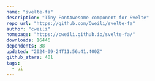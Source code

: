 ```yaml
---
name: "svelte-fa"
description: "Tiny FontAwesome component for Svelte"
repo_url: "https://github.com/Cweili/svelte-fa"
author: "cweili"
homepage: "https://cweili.github.io/svelte-fa/"
downloads: 16446
dependents: 38
updated: "2024-09-24T11:56:41.400Z"
github_stars: 401
tags: 
  - ui
---
```


